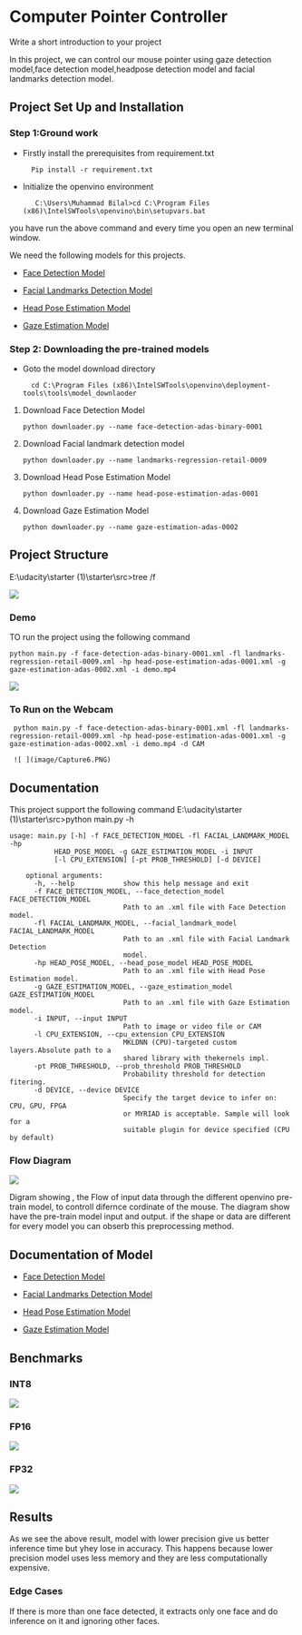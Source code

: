 




# Computer Pointer Controller

Write a short introduction to your project

In this project, we can control our mouse pointer using gaze detection model,face detection model,headpose detection model and facial landmarks detection model.

## Project Set Up and Installation

### Step 1:Ground work
* Firstly install the prerequisites from requirement.txt
    
        Pip install -r requirement.txt
* Initialize the openvino environment

         C:\Users\Muhammad Bilal>cd C:\Program Files (x86)\IntelSWTools\openvino\bin\setupvars.bat

you have run the above command and every time you open an new terminal window.

We need the following models for this projects.

* [Face Detection Model](https://docs.openvinotoolkit.org/latest/_models_intel_face_detection_adas_binary_0001_description_face_detection_adas_binary_0001.html)

* [Facial Landmarks Detection Model](https://docs.openvinotoolkit.org/latest/_models_intel_landmarks_regression_retail_0009_description_landmarks_regression_retail_0009.html)

* [Head Pose Estimation Model](https://docs.openvinotoolkit.org/latest/_models_intel_head_pose_estimation_adas_0001_description_head_pose_estimation_adas_0001.html)

* [Gaze Estimation Model](https://docs.openvinotoolkit.org/latest/_models_intel_gaze_estimation_adas_0002_description_gaze_estimation_adas_0002.html)

### Step 2: Downloading the pre-trained models

* Goto the model download directory

        cd C:\Program Files (x86)\IntelSWTools\openvino\deployment-tools\tools\model_downlaoder

1. Download Face Detection Model
   
   
       python downloader.py --name face-detection-adas-binary-0001

2. Download Facial landmark detection model 
       
       python downloader.py --name landmarks-regression-retail-0009

3. Download Head Pose Estimation Model

       python downloader.py --name head-pose-estimation-adas-0001


4. Download Gaze Estimation Model
  
       python downloader.py --name gaze-estimation-adas-0002

## Project Structure

E:\udacity\starter (1)\starter\src>tree /f


 ![ ](image/Capture2.PNG)


### Demo 
TO run the project using the following command

    python main.py -f face-detection-adas-binary-0001.xml -fl landmarks-regression-retail-0009.xml -hp head-pose-estimation-adas-0001.xml -g gaze-estimation-adas-0002.xml -i demo.mp4
 ![ ](image/Capture.PNG)
 ### To Run on the Webcam
     python main.py -f face-detection-adas-binary-0001.xml -fl landmarks-regression-retail-0009.xml -hp head-pose-estimation-adas-0001.xml -g gaze-estimation-adas-0002.xml -i demo.mp4 -d CAM
     
     ![ ](image/Capture6.PNG)
## Documentation
This project support the following command
E:\udacity\starter (1)\starter\src>python main.py -h

    usage: main.py [-h] -f FACE_DETECTION_MODEL -fl FACIAL_LANDMARK_MODEL -hp
               HEAD_POSE_MODEL -g GAZE_ESTIMATION_MODEL -i INPUT
               [-l CPU_EXTENSION] [-pt PROB_THRESHOLD] [-d DEVICE]

        optional arguments:
          -h, --help            show this help message and exit
          -f FACE_DETECTION_MODEL, --face_detection_model FACE_DETECTION_MODEL
                                Path to an .xml file with Face Detection model.
          -fl FACIAL_LANDMARK_MODEL, --facial_landmark_model FACIAL_LANDMARK_MODEL
                                Path to an .xml file with Facial Landmark Detection
                                model.
          -hp HEAD_POSE_MODEL, --head_pose_model HEAD_POSE_MODEL
                                Path to an .xml file with Head Pose Estimation model.
          -g GAZE_ESTIMATION_MODEL, --gaze_estimation_model GAZE_ESTIMATION_MODEL
                                Path to an .xml file with Gaze Estimation model.
          -i INPUT, --input INPUT
                                Path to image or video file or CAM
          -l CPU_EXTENSION, --cpu_extension CPU_EXTENSION
                                MKLDNN (CPU)-targeted custom layers.Absolute path to a
                                shared library with thekernels impl.
          -pt PROB_THRESHOLD, --prob_threshold PROB_THRESHOLD
                                Probability threshold for detection fitering.
          -d DEVICE, --device DEVICE
                                Specify the target device to infer on: CPU, GPU, FPGA
                                or MYRIAD is acceptable. Sample will look for a
                                suitable plugin for device specified (CPU by default)
                                
                                
                                
                                
 ### Flow Diagram
  ![ ](image/pipeline.png)
  
  Digram showing , the Flow of input data through the different openvino pre-train model, to controll difernce cordinate of the mouse.     The diagram show have the pre-train model input and output. if the shape or data are different for every model you can obserb this       preprocessing method.
## Documentation of Model
* [Face Detection Model](https://docs.openvinotoolkit.org/latest/_models_intel_face_detection_adas_binary_0001_description_face_detection_adas_binary_0001.html)

* [Facial Landmarks Detection Model](https://docs.openvinotoolkit.org/latest/_models_intel_landmarks_regression_retail_0009_description_landmarks_regression_retail_0009.html)

* [Head Pose Estimation Model](https://docs.openvinotoolkit.org/latest/_models_intel_head_pose_estimation_adas_0001_description_head_pose_estimation_adas_0001.html)

* [Gaze Estimation Model](https://docs.openvinotoolkit.org/latest/_models_intel_gaze_estimation_adas_0002_description_gaze_estimation_adas_0002.html)
## Benchmarks



### INT8

![ ](image/Capture5.PNG)

### FP16
 ![ ](image/Capture3.PNG)


### FP32
 
 ![ ](image/Capture4.PNG)
 
## Results
As we see the above result, model with lower precision give us better inference time but yhey lose in accuracy. This happens because lower precision model uses less memory and they are less computationally expensive.
### Edge Cases
If there is more than one face detected, it extracts only one face and do inference on it and ignoring other faces.

